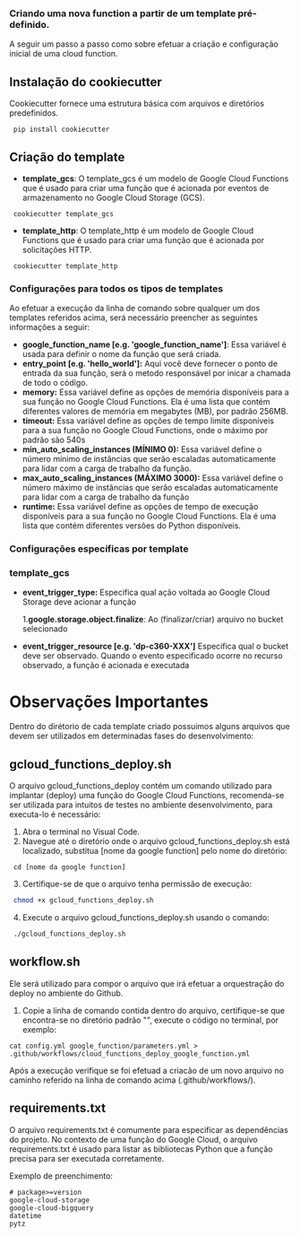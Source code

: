 ### Criando uma nova function a partir de um template pré-definido.
A seguir um passo a passo como sobre efetuar a criação e configuração inicial de uma cloud function.

## Instalação do cookiecutter
Cookiecutter fornece uma estrutura básica com arquivos e diretórios predefinidos.

```
 pip install cookiecutter
```

## Criação do template
- **template_gcs**: 
O template_gcs é um modelo de Google Cloud Functions que é usado para criar uma função que é acionada por eventos de armazenamento no Google Cloud Storage (GCS).

```
 cookiecutter template_gcs
```

- **template_http**:
O template_http é um modelo de Google Cloud Functions que é usado para criar uma função que é acionada por solicitações HTTP.

```
 cookiecutter template_http
```

### Configurações para todos os tipos de templates
Ao efetuar a execução da linha de comando sobre qualquer um dos templates referidos acima, será necessário preencher as seguintes informações a seguir:

- **google_function_name [e.g. 'google_function_name']**: Essa variável é usada para definir o nome da função que será criada.
- **entry_point [e.g. 'hello_world']:** Aqui você deve fornecer o ponto de entrada da sua função, será o metodo responsável por inicar a chamada de todo o código.
- **memory:** Essa variável define as opções de memória disponíveis para a sua função no Google Cloud Functions. Ela é uma lista que contém diferentes valores de memória em megabytes (MB), por padrão 256MB.
- **timeout:** Essa variável define as opções de tempo limite disponíveis para a sua função no Google Cloud Functions, onde o máximo por padrão são 540s
- **min_auto_scaling_instances (MÍNIMO 0):** Essa variável define o número mínimo de instâncias que serão escaladas automaticamente para lidar com a carga de trabalho da função.
- **max_auto_scaling_instances (MÁXIMO 3000):** Essa variável define o número máximo de instâncias que serão escaladas automaticamente para lidar com a carga de trabalho da função
- **runtime:** Essa variável define as opções de tempo de execução disponíveis para a sua função no Google Cloud Functions. Ela é uma lista que contém diferentes versões do Python disponíveis.

### Configurações específicas por template 
### template_gcs
- **event_trigger_type:** Especifica qual ação voltada ao Google Cloud Storage deve acionar a função

  1.**google.storage.object.finalize**: Ao (finalizar/criar) arquivo no bucket selecionado

- **event_trigger_resource [e.g. 'dp-c360-XXX']** Especifica qual o bucket deve ser observado. Quando o evento especificado ocorre no recurso observado, a função é acionada e executada

# Observações Importantes
Dentro do dirétorio de cada template criado possuimos alguns arquivos que devem ser utilizados em determinadas fases do desenvolvimento: 

## gcloud_functions_deploy.sh
 O arquivo gcloud_functions_deploy contém um comando utilizado para implantar (deploy) uma função do Google Cloud Functions, recomenda-se ser utilizada para intuitos de testes no ambiente desenvolvimento, para executa-lo é necessário:

1. Abra o terminal no Visual Code.
2. Navegue até o diretório onde o arquivo gcloud_functions_deploy.sh está localizado, substitua [nome da google function] pelo nome do diretório: 

```
 cd [nome da google function]
``` 

3. Certifique-se de que o arquivo tenha permissão de execução:

```bash
 chmod +x gcloud_functions_deploy.sh
``` 
4. Execute o arquivo gcloud_functions_deploy.sh usando o comando:

```bash
 ./gcloud_functions_deploy.sh
``` 
## workflow.sh
Ele será utilizado para compor o arquivo que irá efetuar a orquestração do deploy no ambiente do Github.

1. Copie a linha de comando contida dentro do arquivo, certifique-se que encontra-se no diretório padrão "", execute o código no terminal, por exemplo:

```
cat config.yml google_function/parameters.yml > .github/workflows/cloud_functions_deploy_google_function.yml
```
Após a execução verifique se foi efetuad a criacão de um novo arquivo no caminho referido na linha de comando acima (.github/workflows/).

## requirements.txt
O arquivo requirements.txt é comumente para especificar as dependências do projeto. No contexto de uma função do Google Cloud, o arquivo requirements.txt é usado para listar as bibliotecas Python que a função precisa para ser executada corretamente.

Exemplo de preenchimento:

```
# package>=version
google-cloud-storage
google-cloud-bigquery
datetime
pytz
```


